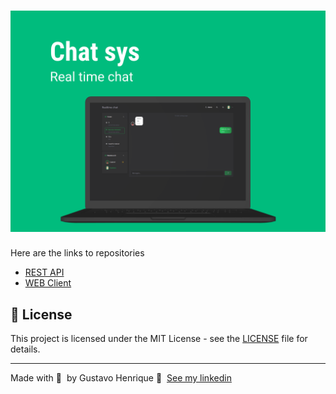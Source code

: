 <h1 align="center">
	<img alt="poto" src="GITHUB/Cover.png" />
</h1>

Here are the links to repositories

- [REST API](https://github.com/Guribeiro/chat-sys-api)
- [WEB Client](https://github.com/Guribeiro/chat-sys-web)

## 📝 License

This project is licensed under the MIT License - see the [LICENSE](LICENSE) file for details.

---

Made with 💜 &nbsp;by Gustavo Henrique 👋 &nbsp;[See my linkedin](https://linkedin.com/in/gustavo-henrique-ribeiro-dias)
